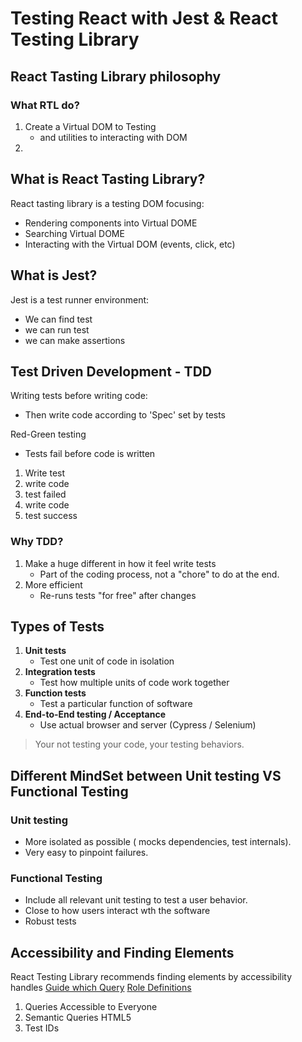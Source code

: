 # Testing React with Jest & React Testing Library

## React Tasting Library philosophy

### What RTL do?
1. Create a Virtual DOM to Testing
    - and utilities to interacting with DOM
2. 

## What is React Tasting Library?
React tasting library is a testing DOM focusing:
- Rendering components into Virtual DOME
- Searching Virtual DOME 
- Interacting with the Virtual DOM (events, click, etc)

## What is Jest?
Jest is a test runner environment:
- We can find test
- we can run test
- we can make assertions

## Test Driven Development - TDD

Writing tests before writing code:
- Then write code according to 'Spec' set by tests

Red-Green testing
- Tests fail before code is written
1. Write test
2. write code
3. test failed
4. write code
5. test success


### Why TDD?
1. Make a huge different in how it feel write tests
    - Part of the coding process, not a "chore" to do at the end.
2. More efficient 
    - Re-runs tests "for free" after changes

## Types of Tests

1. **Unit tests**
    - Test one unit of code in isolation
2. **Integration tests**
    - Test how multiple units of code work together
3. **Function tests**
    - Test a particular function of software
4. **End-to-End testing / Acceptance**
    - Use actual browser and server (Cypress / Selenium)

> Your not testing your code, your testing behaviors.

## Different MindSet between Unit testing VS Functional Testing

### Unit testing
- More isolated as possible ( mocks dependencies, test internals).
- Very easy to pinpoint failures.

### Functional Testing
- Include all relevant unit testing to test a user behavior.
- Close to how users interact wth the software
- Robust tests

## Accessibility and Finding Elements

React Testing Library recommends finding elements by accessibility handles
[Guide which Query](https://testing-library.com/docs/queries/about)
[Role Definitions](https://www.w3.org/TR/wai-aria/#role_definitions)

1. Queries Accessible to Everyone
2. Semantic Queries HTML5
3. Test IDs
